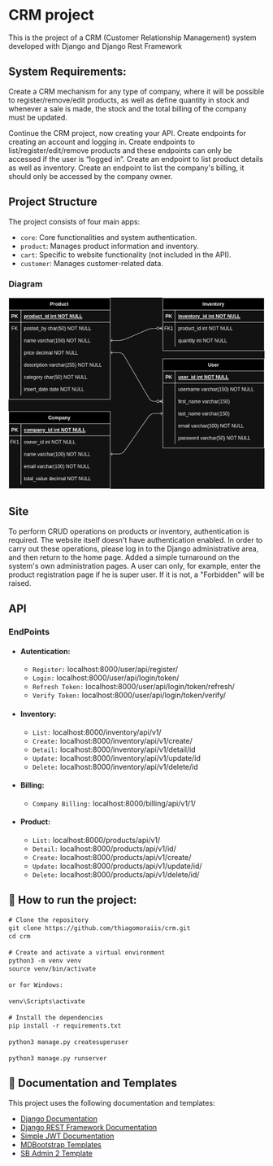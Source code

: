 # CRM project

This is the project of a CRM (Customer Relationship Management) system developed with Django and Django Rest Framework

## System Requirements:

Create a CRM mechanism for any type of company, where it will be possible to register/remove/edit products, as well as define quantity in stock and whenever a sale is made, the stock and the total billing of the company must be updated.

Continue the CRM project, now creating your API. Create endpoints for creating an account and logging in. Create endpoints to list/register/edit/remove products and these endpoints can only be accessed if the user is “logged in”. Create an endpoint to list product details as well as inventory. Create an endpoint to list the company's billing, it should only be accessed by the company owner.

## Project Structure

The project consists of four main apps:

- `core`: Core functionalities and system authentication.
- `product`: Manages product information and inventory.
- `cart`: Specific to website functionality (not included in the API).
- `customer`: Manages customer-related data.
### Diagram

![Diagrama](public/trilha-backend.drawio.png)

## Site

To perform CRUD operations on products or inventory, authentication is required. The website itself doesn't have authentication enabled. In order to carry out these operations, please log in to the Django administrative area, and then return to the home page. Added a simple turnaround on the system's own administration pages. A user can only, for example, enter the product registration page if he is super user. If it is not, a "Forbidden" will be raised.

## API

### EndPoints

- #### Autentication:
    - `Register:` localhost:8000/user/api/register/
    - `Login:` localhost:8000/user/api/login/token/
    - `Refresh Token:` localhost:8000/user/api/login/token/refresh/
    - `Verify Token:` localhost:8000/user/api/login/token/verify/

- #### Inventory:
    - `List:` localhost:8000/inventory/api/v1/
    - `Create:` localhost:8000/inventory/api/v1/create/
    - `Detail:` localhost:8000/inventory/api/v1/detail/id
    - `Update:` localhost:8000/inventory/api/v1/update/id
    - `Delete:` localhost:8000/inventory/api/v1/delete/id

- #### Billing:
    - `Company Billing:` localhost:8000/billing/api/v1/1/

- #### Product:
    - `List:` localhost:8000/products/api/v1/
    - `Detail:` localhost:8000/products/api/v1/id/
    - `Create:` localhost:8000/products/api/v1/create/
    - `Update:` localhost:8000/products/api/v1/update/id/
    - `Delete:` localhost:8000/products/api/v1/delete/id/

## 🥳 How to run the project: 
```
# Clone the repository
git clone https://github.com/thiagomoraiis/crm.git
cd crm

# Create and activate a virtual environment
python3 -m venv venv
source venv/bin/activate

or for Windows:

venv\Scripts\activate

# Install the dependencies
pip install -r requirements.txt 

python3 manage.py createsuperuser

python3 manage.py runserver
```

## 🎉 Documentation and Templates

This project uses the following documentation and templates:

- [Django Documentation](https://docs.djangoproject.com/en/4.1/)
- [Django REST Framework Documentation](https://www.django-rest-framework.org/)
- [Simple JWT Documentation](https://django-rest-framework-simplejwt.readthedocs.io/en/latest/)
- [MDBootstrap Templates](https://mdbootstrap.com/)
- [SB Admin 2 Template](https://startbootstrap.com/theme/sb-admin-2)